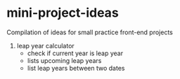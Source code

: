 # mini-project-ideas

Compilation of ideas for small practice front-end projects

1. leap year calculator
   - check if current year is leap year
   - lists upcoming leap years
   - list leap years between two dates
